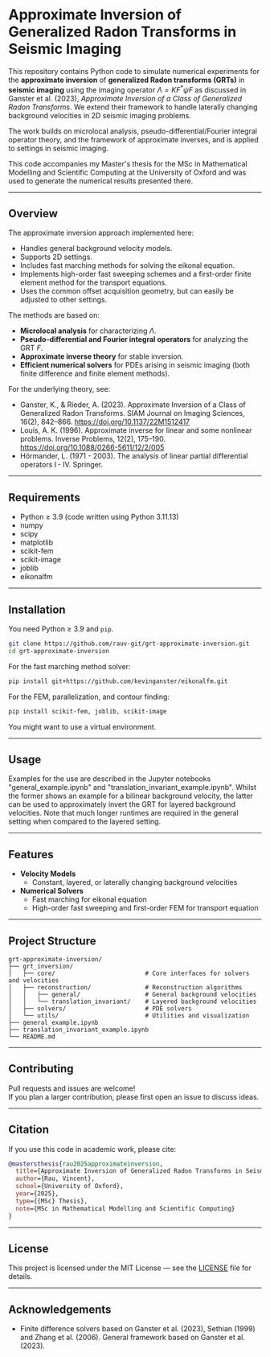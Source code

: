 # Approximate Inversion of Generalized Radon Transforms in Seismic Imaging

This repository contains Python code to simulate numerical experiments for the **approximate inversion** of **generalized Radon transforms (GRTs)** in **seismic imaging** using the imaging operator $\Lambda = K F^* \psi F$ as discussed in Ganster et al. (2023), *Approximate Inversion of a Class of Generalized Radon Transforms*. We extend their framework to handle laterally changing background velocities in 2D seismic imaging problems. 

The work builds on microlocal analysis, pseudo-differential/Fourier integral operator theory, and the framework of approximate inverses, and is applied to settings in seismic imaging.

This code accompanies my Master's thesis for the MSc in Mathematical Modelling and Scientific Computing at the University of Oxford and was used to generate the numerical results presented there.

---

## Overview

The approximate inversion approach implemented here:
- Handles general background velocity models.
- Supports 2D settings.
- Includes fast marching methods for solving the eikonal equation.
- Implements high-order fast sweeping schemes and a first-order finite element method for the transport equations.
- Uses the common offset acquisition geometry, but can easily be adjusted to other settings.


The methods are based on:
- **Microlocal analysis** for characterizing $\Lambda$.
- **Pseudo-differential and Fourier integral operators** for analyzing the GRT $F$.
- **Approximate inverse theory** for stable inversion.
- **Efficient numerical solvers** for PDEs arising in seismic imaging (both finite difference and finite element methods).

For the underlying theory, see:
- Ganster, K., & Rieder, A. (2023). Approximate Inversion of a Class of Generalized Radon Transforms. SIAM Journal on Imaging Sciences, 16(2), 842–866. https://doi.org/10.1137/22M1512417
- Louis, A. K. (1996). Approximate inverse for linear and some nonlinear problems. Inverse Problems, 12(2), 175–190. https://doi.org/10.1088/0266-5611/12/2/005
- Hörmander, L. (1971 - 2003). The analysis of linear partial differential operators I - IV. Springer.


---

## Requirements

- Python ≥ 3.9 (code written using Python 3.11.13)
- numpy
- scipy
- matplotlib
- scikit-fem
- scikit-image
- joblib
- eikonalfm


---

## Installation

You need Python ≥ 3.9 and `pip`.

```bash
git clone https://github.com/rauv-git/grt-approximate-inversion.git
cd grt-approximate-inversion
```

For the fast marching method solver:
```bash
pip install git+https://github.com/kevinganster/eikonalfm.git
```

For the FEM, parallelization, and contour finding:
```bash
pip install scikit-fem, joblib, scikit-image
```

You might want to use a virtual environment.

---

## Usage

Examples for the use are described in the Jupyter notebooks "general_example.ipynb" and "translation_invariant_example.ipynb". Whilst the former shows an example for a bilinear background velocity, the latter can be used to approximately invert the GRT for layered background velocities. Note that much longer runtimes are required in the general setting when compared to the layered setting.

---

## Features

- **Velocity Models**
  - Constant, layered, or laterally changing background velocities
- **Numerical Solvers**
  - Fast marching for eikonal equation
  - High-order fast sweeping and first-order FEM for transport equation

---

## Project Structure

```
grt-approximate-inversion/
├── grt_inversion/
│   ├── core/                         # Core interfaces for solvers and velocities
│   ├── reconstruction/               # Reconstruction algorithms
│   │   ├── general/                  # General background velocities
│   │   └── translation_invariant/    # Layered background velocities
│   ├── solvers/                      # PDE solvers
│   └── utils/                        # Utilities and visualization
├── general_example.ipynb
├── translation_invariant_example.ipynb
└── README.md
```
---

## Contributing

Pull requests and issues are welcome!  
If you plan a larger contribution, please first open an issue to discuss ideas.

---

## Citation

If you use this code in academic work, please cite:

```bibtex
@mastersthesis{rau2025approximateinversion,
  title={Approximate Inversion of Generalized Radon Transforms in Seismic Imaging},
  author={Rau, Vincent},
  school={University of Oxford},
  year={2025},
  type={{MSc} Thesis},
  note={MSc in Mathematical Modelling and Scientific Computing}
}
```

---

## License

This project is licensed under the MIT License — see the [LICENSE](LICENSE) file for details.

---

## Acknowledgements

- Finite difference solvers based on Ganster et al. (2023), Sethian (1999) and Zhang et al. (2006). General framework based on Ganster et al. (2023).
